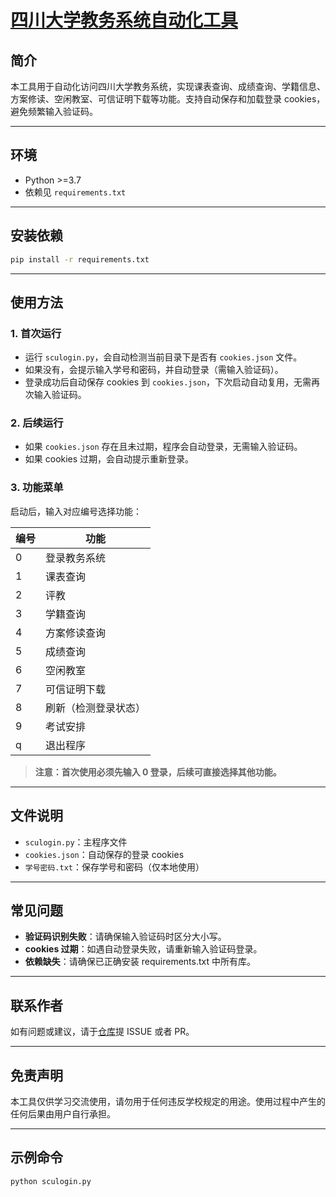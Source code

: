 # [四川大学教务系统自动化工具](https://github.com/pingg241/sculogin)

## 简介

本工具用于自动化访问四川大学教务系统，实现课表查询、成绩查询、学籍信息、方案修读、空闲教室、可信证明下载等功能。支持自动保存和加载登录 cookies，避免频繁输入验证码。

---

## 环境

-   Python >=3.7
-   依赖见 `requirements.txt`

---

## 安装依赖

```bash
pip install -r requirements.txt
```

---

## 使用方法

### 1. 首次运行

-   运行 `sculogin.py`，会自动检测当前目录下是否有 `cookies.json` 文件。
-   如果没有，会提示输入学号和密码，并自动登录（需输入验证码）。
-   登录成功后自动保存 cookies 到 `cookies.json`，下次启动自动复用，无需再次输入验证码。

### 2. 后续运行

-   如果 `cookies.json` 存在且未过期，程序会自动登录，无需输入验证码。
-   如果 cookies 过期，会自动提示重新登录。

### 3. 功能菜单

启动后，输入对应编号选择功能：

| 编号 | 功能                 |
| ---- | -------------------- |
| 0    | 登录教务系统         |
| 1    | 课表查询             |
| 2    | 评教                 |
| 3    | 学籍查询             |
| 4    | 方案修读查询         |
| 5    | 成绩查询             |
| 6    | 空闲教室             |
| 7    | 可信证明下载         |
| 8    | 刷新（检测登录状态） |
| 9    | 考试安排             |
| q    | 退出程序             |

> **注意：首次使用必须先输入 0 登录，后续可直接选择其他功能。**

---

## 文件说明

-   `sculogin.py`：主程序文件
-   `cookies.json`：自动保存的登录 cookies
-   `学号密码.txt`：保存学号和密码（仅本地使用）

---

## 常见问题

-   **验证码识别失败**：请确保输入验证码时区分大小写。
-   **cookies 过期**：如遇自动登录失败，请重新输入验证码登录。
-   **依赖缺失**：请确保已正确安装 requirements.txt 中所有库。

---

## 联系作者

如有问题或建议，请于[仓库](https://github.com/pingg241/sculogin)提 ISSUE 或者 PR。

---

## 免责声明

本工具仅供学习交流使用，请勿用于任何违反学校规定的用途。使用过程中产生的任何后果由用户自行承担。

---

## 示例命令

```bash
python sculogin.py
```
